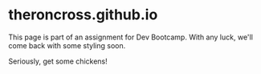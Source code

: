 theroncross.github.io
=====================

This page is part of an assignment for Dev Bootcamp. With any luck, we'll come back with some styling soon.

Seriously, get some chickens!
